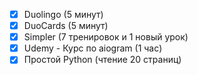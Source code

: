 - [x] Duolingo (5 минут)
- [x] DuoCards (5  минут)
- [x] Simpler (7 тренировок и 1 новый урок)
- [x] Udemy  - Курс по aiogram (1 час)
- [x] Простой Python (чтение 20 страниц)
